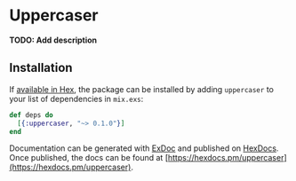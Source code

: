 # Uppercaser

**TODO: Add description**

## Installation

If [available in Hex](https://hex.pm/docs/publish), the package can be installed
by adding `uppercaser` to your list of dependencies in `mix.exs`:

```elixir
def deps do
  [{:uppercaser, "~> 0.1.0"}]
end
```

Documentation can be generated with [ExDoc](https://github.com/elixir-lang/ex_doc)
and published on [HexDocs](https://hexdocs.pm). Once published, the docs can
be found at [https://hexdocs.pm/uppercaser](https://hexdocs.pm/uppercaser).

